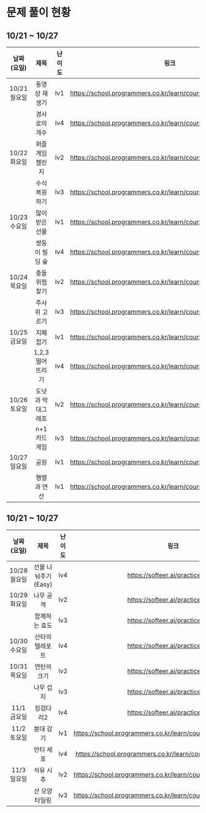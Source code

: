 # 문제 풀이 현황

## 10/21 ~ 10/27

|날짜(요일)|제목|난이도|링크|김태경|김민채|
|:---:|:---:|:---:|:---:|:---:|:---:|
|10/21 월요일|동영상 재생기|lv1|https://school.programmers.co.kr/learn/courses/30/lessons/340213|O|O|
||경사로의 개수|lv4|https://school.programmers.co.kr/learn/courses/30/lessons/214290|||
|10/22 화요일|퍼즐게임 챌린지|lv2|https://school.programmers.co.kr/learn/courses/30/lessons/340212||O|
||수식 복원하기|lv3|https://school.programmers.co.kr/learn/courses/30/lessons/340210|||
|10/23 수요일|많이 받은 선물|lv1|https://school.programmers.co.kr/learn/courses/30/lessons/258712||O|
||쌍둥이 빌딩 숲|lv4|https://school.programmers.co.kr/learn/courses/30/lessons/140105|||
|10/24 목요일|충돌위험 찾기|lv2|https://school.programmers.co.kr/learn/courses/30/lessons/340211|||
||주사위 고르기|lv3|https://school.programmers.co.kr/learn/courses/30/lessons/258709|||
|10/25 금요일|지폐 접기|lv1|https://school.programmers.co.kr/learn/courses/30/lessons/340199|||
||1,2,3 떨어뜨리기|lv4|https://school.programmers.co.kr/learn/courses/30/lessons/150364|||
|10/26 토요일|도넛과 막대그래프|lv2|https://school.programmers.co.kr/learn/courses/30/lessons/258711|||
||n+1 카드게임|lv3|https://school.programmers.co.kr/learn/courses/30/lessons/258707|||
|10/27 일요일|공원|lv1|https://school.programmers.co.kr/learn/courses/30/lessons/340198|||
||행렬과 연산|lv1|https://school.programmers.co.kr/learn/courses/30/lessons/118670|||


## 10/21 ~ 10/27
|날짜(요일)|제목|난이도|링크|김태경|김민채|
|:---:|:---:|:---:|:---:|:---:|:---:|
|10/28 월요일|선물 나눠주기 (Easy)|lv4|https://softeer.ai/practice/9665|||
|10/29 화요일|나무 공격|lv2|https://softeer.ai/practice/9657|O|O|
||함께하는 효도|lv3|https://softeer.ai/practice/7727||O|
|10/30 수요일|산타의 텔레포트|lv4|https://softeer.ai/practice/7420|||
|10/31 목요일|연탄의 크기|lv2|https://softeer.ai/practice/7628|O|O|
||나무 섭지|lv3|https://softeer.ai/practice/7726|O|O|
|11/1 금요일|징검다리2|lv4|https://softeer.ai/practice/6290|||
|11/2 토요일|붕대 감기|lv1|https://school.programmers.co.kr/learn/courses/30/lessons/250137|||
||안티 세포|lv4|https://school.programmers.co.kr/learn/courses/30/lessons/86054|||
|11/3 일요일|석유 시추|lv2|https://school.programmers.co.kr/learn/courses/30/lessons/250136|||
||산 모양 타일링|lv3|https://school.programmers.co.kr/learn/courses/30/lessons/258705|||
